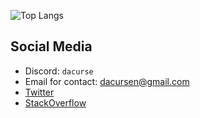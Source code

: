 ![Top Langs](https://github-readme-stats.vercel.app/api/top-langs/?username=DaCurse&size_weight=0.75&count_weight=0.25&theme=dark)

## Social Media
* Discord: `dacurse`
* Email for contact: [dacursen@gmail.com](mailto:dacursen@gmail.com)
* [Twitter](https://twitter.com/dacurse0)
* [StackOverflow](https://stackoverflow.com/users/11691682/dacurse)
